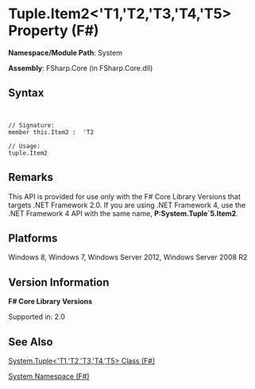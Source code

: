 # Tuple.Item2<'T1,'T2,'T3,'T4,'T5> Property (F#)

**Namespace/Module Path**: System

**Assembly**: FSharp.Core (in FSharp.Core.dll)


## Syntax


```


// Signature:
member this.Item2 :  'T2

// Usage:
tuple.Item2

```



## Remarks
This API is provided for use only with the F# Core Library Versions that targets .NET Framework 2.0. If you are using .NET Framework 4, use the .NET Framework 4 API with the same name, **P:System.Tuple&#96;5.Item2**.


## Platforms
Windows 8, Windows 7, Windows Server 2012, Windows Server 2008 R2


## Version Information
**F# Core Library Versions**

Supported in: 2.0




## See Also
[System.Tuple&#60;'T1,'T2,'T3,'T4,'T5&#62; Class &#40;F&#35;&#41;](System.Tuple%28%27T1%2C%27T2%2C%27T3%2C%27T4%2C%27T5%29+Class+%28FSharp%29.md)

[System Namespace &#40;F&#35;&#41;](System+Namespace+%28FSharp%29.md)

